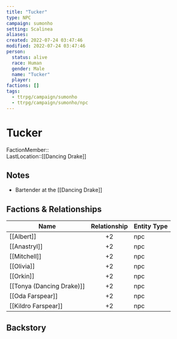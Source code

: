 ```yaml
---
title: "Tucker"
type: NPC
campaign: sumonho
setting: Scalinea
aliases: 
created: 2022-07-24 03:47:46
modified: 2022-07-24 03:47:46
person:
  status: alive
  race: Human
  gender: Male
  name: "Tucker"
  player: 
factions: []
tags:
  - ttrpg/campaign/sumonho
  - ttrpg/campaign/sumonho/npc
---
```


# Tucker

FactionMember::  
LastLocation::[[Dancing Drake]]

## Notes

- Bartender at the [[Dancing Drake]]

## Factions & Relationships

| Name                      | Relationship | Entity Type |
| ------------------------- |:------------:| ----------- |
| [[Albert]]                |      +2      | npc         |
| [[Anastryl]]              |      +2      | npc         |
| [[Mitchell]]              |      +2      | npc         |
| [[Olivia]]                |      +2      | npc         |
| [[Orkin]]                 |      +2      | npc         |
| [[Tonya (Dancing Drake)]] |      +2      | npc         |
| [[Oda Farspear]]          |      +2      | npc         |
| [[Kildro Farspear]]       |      +2      | npc         |



## Backstory